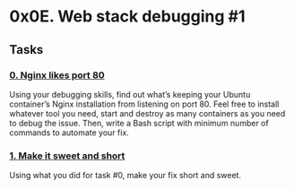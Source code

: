 # 0x0E. Web stack debugging #1

## Tasks

### [0. Nginx likes port 80](./0-nginx_likes_port_80)

Using your debugging skills, find out what’s keeping your Ubuntu container’s
Nginx installation from listening on port 80. Feel free to install whatever tool
you need, start and destroy as many containers as you need to debug the issue.
Then, write a Bash script with minimum number of commands to automate your fix.

### [1. Make it sweet and short](./1-debugging_made_short)

Using what you did for task #0, make your fix short and sweet.
